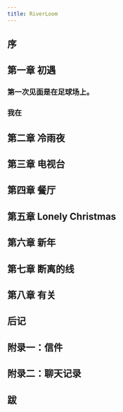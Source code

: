 ```yaml
---
title: RiverLoom
---
```


## 序
## 第一章 初遇
### 第一次见面是在足球场上。
### 我在
## 第二章 冷雨夜
## 第三章 电视台
## 第四章 餐厅
## 第五章 Lonely Christmas
## 第六章 新年
## 第七章 断离的线
## 第八章 有关
## 后记
## 附录一：信件
## 附录二：聊天记录
## 跋
